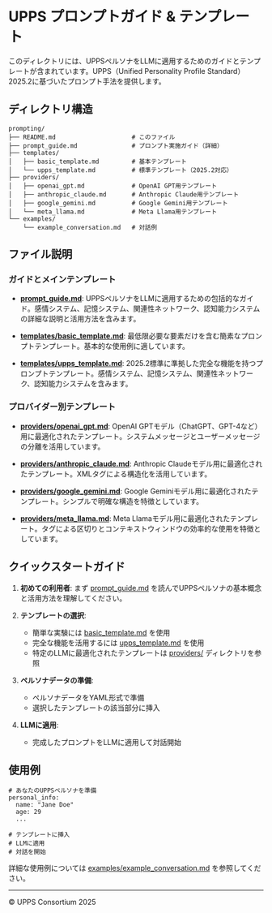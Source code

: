 # UPPS プロンプトガイド & テンプレート

このディレクトリには、UPPSペルソナをLLMに適用するためのガイドとテンプレートが含まれています。UPPS（Unified Personality Profile Standard）2025.2に基づいたプロンプト手法を提供します。

## ディレクトリ構造

```
prompting/
├── README.md                     # このファイル
├── prompt_guide.md               # プロンプト実施ガイド（詳細）
├── templates/
│   ├── basic_template.md         # 基本テンプレート
│   └── upps_template.md          # 標準テンプレート（2025.2対応）
├── providers/
│   ├── openai_gpt.md             # OpenAI GPT用テンプレート
│   ├── anthropic_claude.md       # Anthropic Claude用テンプレート
│   ├── google_gemini.md          # Google Gemini用テンプレート
│   └── meta_llama.md             # Meta Llama用テンプレート
└── examples/
    └── example_conversation.md   # 対話例
```

## ファイル説明

### ガイドとメインテンプレート

- **[prompt_guide.md](./prompt_guide.md)**: UPPSペルソナをLLMに適用するための包括的なガイド。感情システム、記憶システム、関連性ネットワーク、認知能力システムの詳細な説明と活用方法を含みます。

- **[templates/basic_template.md](./templates/basic_template.md)**: 最低限必要な要素だけを含む簡素なプロンプトテンプレート。基本的な使用例に適しています。

- **[templates/upps_template.md](./templates/upps_template.md)**: 2025.2標準に準拠した完全な機能を持つプロンプトテンプレート。感情システム、記憶システム、関連性ネットワーク、認知能力システムを含みます。

### プロバイダー別テンプレート

- **[providers/openai_gpt.md](./providers/openai_gpt.md)**: OpenAI GPTモデル（ChatGPT、GPT-4など）用に最適化されたテンプレート。システムメッセージとユーザーメッセージの分離を活用しています。

- **[providers/anthropic_claude.md](./providers/anthropic_claude.md)**: Anthropic Claudeモデル用に最適化されたテンプレート。XMLタグによる構造化を活用しています。

- **[providers/google_gemini.md](./providers/google_gemini.md)**: Google Geminiモデル用に最適化されたテンプレート。シンプルで明確な構造を特徴としています。

- **[providers/meta_llama.md](./providers/meta_llama.md)**: Meta Llamaモデル用に最適化されたテンプレート。タグによる区切りとコンテキストウィンドウの効率的な使用を特徴としています。

## クイックスタートガイド

1. **初めての利用者**: まず [prompt_guide.md](./prompt_guide.md) を読んでUPPSペルソナの基本概念と活用方法を理解してください。

2. **テンプレートの選択**:
   - 簡単な実験には [basic_template.md](./templates/basic_template.md) を使用
   - 完全な機能を活用するには [upps_template.md](./templates/upps_template.md) を使用
   - 特定のLLMに最適化されたテンプレートは [providers/](./providers/) ディレクトリを参照

3. **ペルソナデータの準備**:
   - ペルソナデータをYAML形式で準備
   - 選択したテンプレートの該当部分に挿入

4. **LLMに適用**:
   - 完成したプロンプトをLLMに適用して対話開始

## 使用例

```
# あなたのUPPSペルソナを準備
personal_info:
  name: "Jane Doe"
  age: 29
  ...

# テンプレートに挿入
# LLMに適用
# 対話を開始
```

詳細な使用例については [examples/example_conversation.md](./examples/example_conversation.md) を参照してください。

---

© UPPS Consortium 2025
